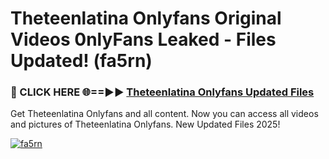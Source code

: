 # Theteenlatina Onlyfans Original Videos 0nlyFans Leaked - Files Updated! (fa5rn)

<h3>🔴 CLICK HERE 🌐==►► <a href="https://tinyurl.com/ehrbuxhb" rel="nofollow">Theteenlatina Onlyfans Updated Files</a></h3>

Get Theteenlatina Onlyfans and all content. Now you can access all videos and pictures of Theteenlatina Onlyfans. New Updated Files 2025!

[![fa5rn](https://i.imgur.com/lVYEuWS.gif)](https://tinyurl.com/ehrbuxhb)
